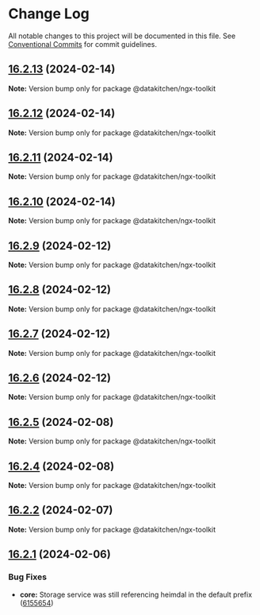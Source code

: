 # Change Log

All notable changes to this project will be documented in this file.
See [Conventional Commits](https://conventionalcommits.org) for commit guidelines.

## [16.2.13](https://github.com/DataKitchen/ngx-toolkit/compare/v16.2.12...v16.2.13) (2024-02-14)

**Note:** Version bump only for package @datakitchen/ngx-toolkit





## [16.2.12](https://github.com/DataKitchen/ngx-toolkit/compare/v16.2.11...v16.2.12) (2024-02-14)

**Note:** Version bump only for package @datakitchen/ngx-toolkit





## [16.2.11](https://github.com/DataKitchen/ngx-toolkit/compare/v16.2.10...v16.2.11) (2024-02-14)

**Note:** Version bump only for package @datakitchen/ngx-toolkit





## [16.2.10](https://github.com/DataKitchen/ngx-toolkit/compare/v16.2.9...v16.2.10) (2024-02-14)

**Note:** Version bump only for package @datakitchen/ngx-toolkit





## [16.2.9](https://github.com/DataKitchen/ngx-toolkit/compare/v16.2.8...v16.2.9) (2024-02-12)

**Note:** Version bump only for package @datakitchen/ngx-toolkit





## [16.2.8](https://github.com/DataKitchen/ngx-toolkit/compare/v16.2.7...v16.2.8) (2024-02-12)

**Note:** Version bump only for package @datakitchen/ngx-toolkit





## [16.2.7](https://github.com/DataKitchen/ngx-toolkit/compare/v16.2.6...v16.2.7) (2024-02-12)

**Note:** Version bump only for package @datakitchen/ngx-toolkit





## [16.2.6](https://github.com/DataKitchen/ngx-toolkit/compare/v16.2.5...v16.2.6) (2024-02-12)

**Note:** Version bump only for package @datakitchen/ngx-toolkit





## [16.2.5](https://github.com/DataKitchen/ngx-toolkit/compare/v16.2.4...v16.2.5) (2024-02-08)

**Note:** Version bump only for package @datakitchen/ngx-toolkit





## [16.2.4](https://github.com/DataKitchen/ngx-toolkit/compare/v16.2.3...v16.2.4) (2024-02-08)

**Note:** Version bump only for package @datakitchen/ngx-toolkit





## [16.2.2](https://github.com/DataKitchen/ngx-toolkit/compare/v16.2.1...v16.2.2) (2024-02-07)

**Note:** Version bump only for package @datakitchen/ngx-toolkit





## [16.2.1](https://github.com/DataKitchen/ngx-toolkit/compare/v0.9.0...v16.2.1) (2024-02-06)


### Bug Fixes

* **core:** Storage service was still referencing heimdal in the default prefix ([6155654](https://github.com/DataKitchen/ngx-toolkit/commit/61556549a3813b8a71338e4fb65f38bb8638e4cc))
